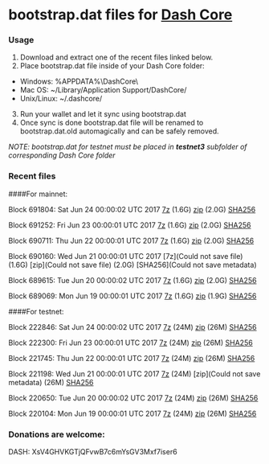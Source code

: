 # bootstrap.dat files for [Dash Core](https://www.dash.org)

### Usage

1. Download and extract one of the recent files linked below.
2. Place bootstrap.dat file inside of your Dash Core folder:
 - Windows: %APPDATA%\DashCore\
 - Mac OS: ~/Library/Application Support/DashCore/
 - Unix/Linux: ~/.dashcore/
3. Run your wallet and let it sync using bootstrap.dat
4. Once sync is done bootstrap.dat file will be renamed to bootstrap.dat.old automagically and can be safely removed.

_NOTE: bootstrap.dat for testnet must be placed in **testnet3** subfolder of corresponding Dash Core folder_

### Recent files

####For mainnet:

Block 691804: Sat Jun 24 00:00:02 UTC 2017 [7z](https://transfer.sh/XrNnM/bootstrap.dat.20170624.7z) (1.6G) [zip](https://transfer.sh/6L2h4/bootstrap.dat.20170624.zip) (2.0G) [SHA256](https://transfer.sh/3AjWK/sha256.txt)

Block 691252: Fri Jun 23 00:00:01 UTC 2017 [7z](https://transfer.sh/lbich/bootstrap.dat.20170623.7z) (1.6G) [zip](https://transfer.sh/V53MB/bootstrap.dat.20170623.zip) (2.0G) [SHA256](https://transfer.sh/EEalH/sha256.txt)

Block 690711: Thu Jun 22 00:00:01 UTC 2017 [7z](https://transfer.sh/TLnFQ/bootstrap.dat.20170622.7z) (1.6G) [zip](https://transfer.sh/aJZ0E/bootstrap.dat.20170622.zip) (2.0G) [SHA256](https://transfer.sh/HMufp/sha256.txt)

Block 690160: Wed Jun 21 00:00:01 UTC 2017 [7z](Could not save file) (1.6G) [zip](Could not save file) (2.0G) [SHA256](Could not save metadata)

Block 689615: Tue Jun 20 00:00:02 UTC 2017 [7z](https://transfer.sh/qEVxV/bootstrap.dat.20170620.7z) (1.6G) [zip](https://transfer.sh/H08Cy/bootstrap.dat.20170620.zip) (2.0G) [SHA256](https://transfer.sh/r2X0Y/sha256.txt)

Block 689069: Mon Jun 19 00:00:01 UTC 2017 [7z](https://transfer.sh/140waa/bootstrap.dat.20170619.7z) (1.6G) [zip](https://transfer.sh/PD5aO/bootstrap.dat.20170619.zip) (1.9G) [SHA256](https://transfer.sh/JoPYS/sha256.txt)

####For testnet:

Block 222846: Sat Jun 24 00:00:02 UTC 2017 [7z](https://transfer.sh/nZyww/bootstrap.dat.20170624.7z) (24M) [zip](https://transfer.sh/BFnPD/bootstrap.dat.20170624.zip) (26M) [SHA256](https://transfer.sh/CjhJh/sha256.txt)

Block 222300: Fri Jun 23 00:00:01 UTC 2017 [7z](https://transfer.sh/FP6hy/bootstrap.dat.20170623.7z) (24M) [zip](https://transfer.sh/ApAhB/bootstrap.dat.20170623.zip) (26M) [SHA256](https://transfer.sh/9BUsd/sha256.txt)

Block 221745: Thu Jun 22 00:00:01 UTC 2017 [7z](https://transfer.sh/V5uoI/bootstrap.dat.20170622.7z) (24M) [zip](https://transfer.sh/dOxo5/bootstrap.dat.20170622.zip) (26M) [SHA256](https://transfer.sh/8S007/sha256.txt)

Block 221198: Wed Jun 21 00:00:01 UTC 2017 [7z](https://transfer.sh/14rhr5/bootstrap.dat.20170621.7z) (24M) [zip](Could not save metadata) (26M) [SHA256](https://transfer.sh/VlFba/sha256.txt)

Block 220650: Tue Jun 20 00:00:02 UTC 2017 [7z](https://transfer.sh/jwSJL/bootstrap.dat.20170620.7z) (24M) [zip](https://transfer.sh/cbxkA/bootstrap.dat.20170620.zip) (26M) [SHA256](https://transfer.sh/puLda/sha256.txt)

Block 220104: Mon Jun 19 00:00:01 UTC 2017 [7z](https://transfer.sh/DqOHh/bootstrap.dat.20170619.7z) (24M) [zip](https://transfer.sh/1dVsZ/bootstrap.dat.20170619.zip) (26M) [SHA256](https://transfer.sh/YUC3D/sha256.txt)

### Donations are welcome:

DASH: XsV4GHVKGTjQFvwB7c6mYsGV3Mxf7iser6
